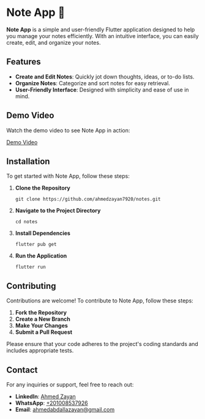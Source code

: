 <!DOCTYPE html>
<html lang="en">
<body>

<h1>Note App 📓</h1>

<p><strong>Note App</strong> is a simple and user-friendly Flutter application designed to help you manage your notes efficiently. With an intuitive interface, you can easily create, edit, and organize your notes.</p>

<h2>Features</h2>
<ul>
  <li><strong>Create and Edit Notes</strong>: Quickly jot down thoughts, ideas, or to-do lists.</li>
  <li><strong>Organize Notes</strong>: Categorize and sort notes for easy retrieval.</li>
  <li><strong>User-Friendly Interface</strong>: Designed with simplicity and ease of use in mind.</li>
</ul>

<h2>Demo Video</h2>
<p>Watch the demo video to see Note App in action:</p>
<p><a href="https://github.com/ahmedzayan7920/notes/assets/88338596/4a54f288-be3a-4848-96b1-89df64aeaf21">Demo Video</a></p>

<h2>Installation</h2>
<p>To get started with Note App, follow these steps:</p>
<ol>
  <li><strong>Clone the Repository</strong>
    <pre><code>git clone https://github.com/ahmedzayan7920/notes.git</code></pre>
  </li>
  <li><strong>Navigate to the Project Directory</strong>
    <pre><code>cd notes</code></pre>
  </li>
  <li><strong>Install Dependencies</strong>
    <pre><code>flutter pub get</code></pre>
  </li>
  <li><strong>Run the Application</strong>
    <pre><code>flutter run</code></pre>
  </li>
</ol>

<h2>Contributing</h2>
<p>Contributions are welcome! To contribute to Note App, follow these steps:</p>
<ol>
  <li><strong>Fork the Repository</strong></li>
  <li><strong>Create a New Branch</strong></li>
  <li><strong>Make Your Changes</strong></li>
  <li><strong>Submit a Pull Request</strong></li>
</ol>
<p>Please ensure that your code adheres to the project's coding standards and includes appropriate tests.</p>

<h2>Contact</h2>
<p>For any inquiries or support, feel free to reach out:</p>
<ul>
  <li><strong>LinkedIn</strong>: <a href="https://www.linkedin.com/in/ahmed-zayan-716789250/">Ahmed Zayan</a></li>
  <li><strong>WhatsApp</strong>: <a href="https://wa.me/201008537926">+201008537926</a></li>
  <li><strong>Email</strong>: <a href="mailto:ahmedabdallazayan@gmail.com">ahmedabdallazayan@gmail.com</a></li>
</ul>

</body>
</html>

